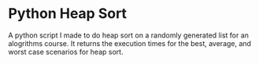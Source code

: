 # Python Heap Sort
A python script I made to do heap sort on a randomly generated list for an alogrithms course. It returns the execution times for the best, average, and worst case scenarios for heap sort. 
